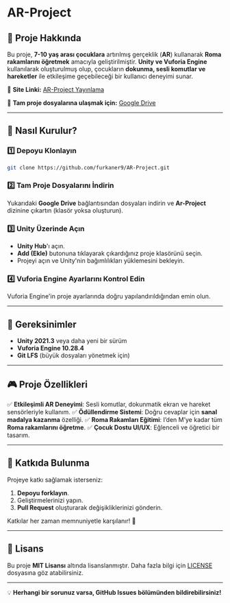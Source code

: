 # AR-Project

## 📌 Proje Hakkında
Bu proje, **7-10 yaş arası çocuklara** artırılmış gerçeklik (**AR**) kullanarak **Roma rakamlarını öğretmek** amacıyla geliştirilmiştir. **Unity ve Vuforia Engine** kullanılarak oluşturulmuş olup, çocukların **dokunma, sesli komutlar ve hareketler** ile etkileşime geçebileceği bir kullanıcı deneyimi sunar.

🔗 **Site Linki:** [AR-Project Yayınlama](https://furkaner9.github.io/aryayinlama/)

📁 **Tam proje dosyalarına ulaşmak için:** [Google Drive](https://drive.google.com/drive/folders/1zNyjFOr0R4Nhfp6FprJzS0NXMeoS9eyx?usp=sharing)

---

## 🚀 Nasıl Kurulur?

### 1️⃣ Depoyu Klonlayın
```bash
git clone https://github.com/furkaner9/AR-Project.git
```

### 2️⃣ Tam Proje Dosyalarını İndirin
Yukarıdaki **Google Drive** bağlantısından dosyaları indirin ve **Ar-Project** dizinine çıkartın (klasör yoksa oluşturun).

### 3️⃣ Unity Üzerinde Açın
- **Unity Hub**'ı açın.
- **Add (Ekle)** butonuna tıklayarak çıkardığınız proje klasörünü seçin.
- Projeyi açın ve Unity'nin bağımlılıkları yüklemesini bekleyin.

### 4️⃣ Vuforia Engine Ayarlarını Kontrol Edin
Vuforia Engine'in proje ayarlarında doğru yapılandırıldığından emin olun.

---

## 📌 Gereksinimler
- **Unity 2021.3** veya daha yeni bir sürüm
- **Vuforia Engine 10.28.4**
- **Git LFS** (büyük dosyaları yönetmek için)

---

## 🎮 Proje Özellikleri
✅ **Etkileşimli AR Deneyimi**: Sesli komutlar, dokunmatik ekran ve hareket sensörleriyle kullanım.
✅ **Ödüllendirme Sistemi**: Doğru cevaplar için **sanal madalya kazanma** özelliği.
✅ **Roma Rakamları Eğitimi**: I’den M’ye kadar tüm **Roma rakamlarını öğretme**.
✅ **Çocuk Dostu UI/UX**: Eğlenceli ve öğretici bir tasarım.

---

## 🤝 Katkıda Bulunma
Projeye katkı sağlamak isterseniz:
1. **Depoyu forklayın**.
2. Geliştirmelerinizi yapın.
3. **Pull Request** oluşturarak değişikliklerinizi gönderin.

Katkılar her zaman memnuniyetle karşılanır! 🎉

---

## 📜 Lisans
Bu proje **MIT Lisansı** altında lisanslanmıştır. Daha fazla bilgi için [LICENSE](LICENSE) dosyasına göz atabilirsiniz.

---

💡 **Herhangi bir sorunuz varsa, GitHub Issues bölümünden bildirebilirsiniz!**

